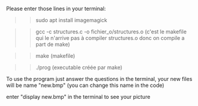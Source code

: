 
Please enter those lines in your terminal: 

>>sudo apt install imagemagick

>>gcc -c structures.c -o fichier_o/structures.o (c'est le makefile qui le n'arrive pas à compiler structures.o donc on compile a part de make)

>>make (makefile)

>>./prog (executable créée par make)

To use the program just answer the questions in the terminal, your new files will be name "new.bmp" (you can change this name in the code)

enter "display new.bmp" in the terminal to see your picture
